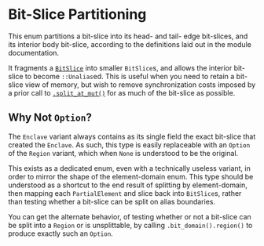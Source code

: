 # Bit-Slice Partitioning

This enum partitions a bit-slice into its head- and tail- edge bit-slices, and
its interior body bit-slice, according to the definitions laid out in the module
documentation.

It fragments a [`BitSlice`] into smaller `BitSlice`s, and allows the interior
bit-slice to become `::Unalias`ed. This is useful when you need to retain a
bit-slice view of memory, but wish to remove synchronization costs imposed by a
prior call to [`.split_at_mut()`] for as much of the bit-slice as possible.

## Why Not `Option`?

The `Enclave` variant always contains as its single field the exact bit-slice
that created the `Enclave`. As such, this type is easily replaceable with an
`Option` of the `Region` variant, which when `None` is understood to be the
original.

This exists as a dedicated enum, even with a technically useless variant, in
order to mirror the shape of the element-domain enum. This type should be
understood as a shortcut to the end result of splitting by element-domain, then
mapping each `PartialElement` and slice back into `BitSlice`s, rather than
testing whether a bit-slice can be split on alias boundaries.

You can get the alternate behavior, of testing whether or not a bit-slice can be
split into a `Region` or is unsplittable, by calling `.bit_domain().region()`
to produce exactly such an `Option`.

[`BitSlice`]: crate::slice::BitSlice
[`.split_at_mut()`]: crate::slice::BitSlice::split_at_mut
